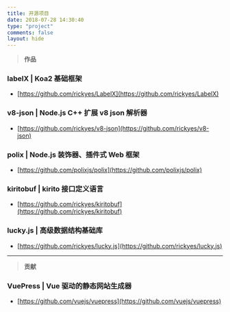 ```yaml
---
title: 开源项目
date: 2018-07-28 14:30:40
type: "project"
comments: false
layout: hide
---
```


> **作品**
### labelX | Koa2 基础框架
- [https://github.com/rickyes/LabelX](https://github.com/rickyes/LabelX)

### v8-json | Node.js C++ 扩展 v8 json 解析器
- [https://github.com/rickyes/v8-json](https://github.com/rickyes/v8-json)

### polix | Node.js 装饰器、插件式 Web 框架
- [https://github.com/polixjs/polix](https://github.com/polixjs/polix)

### kiritobuf | kirito 接口定义语言
- [https://github.com/rickyes/kiritobuf](https://github.com/rickyes/kiritobuf)

### lucky.js | 高级数据结构基础库
- [https://github.com/rickyes/lucky.js](https://github.com/rickyes/lucky.js)

---

> **贡献**
### VuePress | Vue 驱动的静态网站生成器 
- [https://github.com/vuejs/vuepress](https://github.com/vuejs/vuepress)
